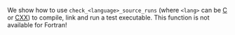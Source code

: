 We show how to use `check_<language>_source_runs`
(where `<lang>` can be [C](https://cmake.org/cmake/help/latest/module/CheckCSourceRuns.html) or
[CXX](https://cmake.org/cmake/help/latest/module/CheckCXXSourceRuns.html))
to compile, link and run a test executable.
This function is not available for Fortran!
